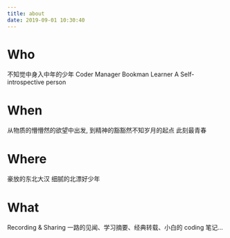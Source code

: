 ```yaml
---
title: about
date: 2019-09-01 10:30:40
---
```


# Who
不知觉中身入中年的少年
Coder
Manager
Bookman
Learner
A Self-introspective person

# When
从物质的懵懵然的欲望中出发, 到精神的豁豁然不知岁月的起点
此刻最青春

# Where
豪放的东北大汉
细腻的北漂好少年

# What
Recording & Sharing
一路的见闻、学习摘要、经典转载、小白的 coding 笔记...
